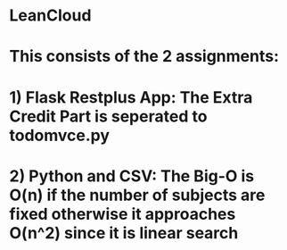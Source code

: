 # LeanCloud
# This consists of the 2 assignments:

# 1) Flask Restplus App: The Extra Credit Part is seperated to todomvce.py

# 2) Python and CSV: The Big-O is O(n) if the number of subjects are fixed otherwise it approaches O(n^2) since it is linear search
